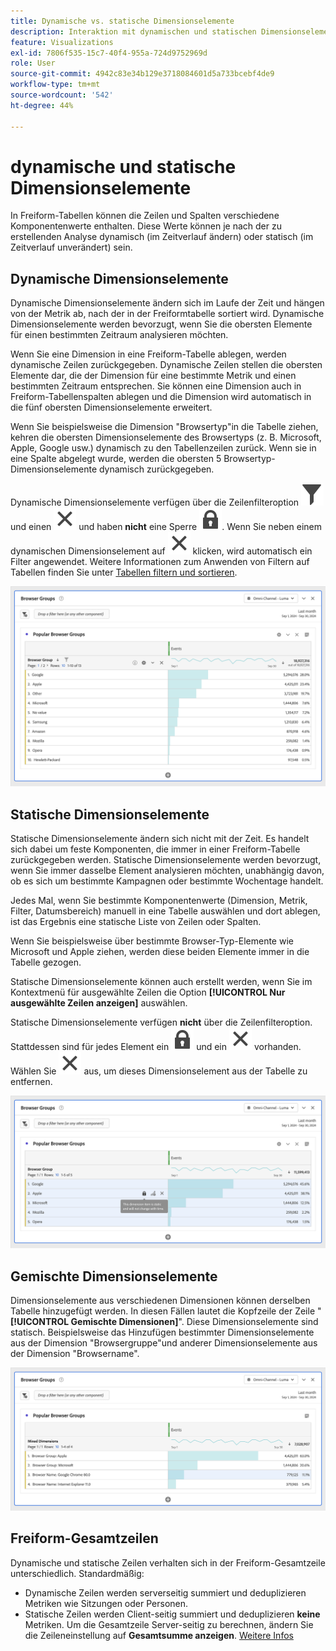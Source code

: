 ```yaml
---
title: Dynamische vs. statische Dimensionselemente
description: Interaktion mit dynamischen und statischen Dimensionselementen in Tabellen
feature: Visualizations
exl-id: 7806f535-15c7-40f4-955a-724d9752969d
role: User
source-git-commit: 4942c83e34b129e3718084601d5a733bcebf4de9
workflow-type: tm+mt
source-wordcount: '542'
ht-degree: 44%

---
```


# dynamische und statische Dimensionselemente

In Freiform-Tabellen können die Zeilen und Spalten verschiedene Komponentenwerte enthalten. Diese Werte können je nach der zu erstellenden Analyse dynamisch (im Zeitverlauf ändern) oder statisch (im Zeitverlauf unverändert) sein.

## Dynamische Dimensionselemente

Dynamische Dimensionselemente ändern sich im Laufe der Zeit und hängen von der Metrik ab, nach der in der Freiformtabelle sortiert wird. Dynamische Dimensionselemente werden bevorzugt, wenn Sie die obersten Elemente für einen bestimmten Zeitraum analysieren möchten.

Wenn Sie eine Dimension in eine Freiform-Tabelle ablegen, werden dynamische Zeilen zurückgegeben. Dynamische Zeilen stellen die obersten Elemente dar, die der Dimension für eine bestimmte Metrik und einen bestimmten Zeitraum entsprechen. Sie können eine Dimension auch in Freiform-Tabellenspalten ablegen und die Dimension wird automatisch in die fünf obersten Dimensionselemente erweitert.

Wenn Sie beispielsweise die Dimension &quot;Browsertyp&quot;in die Tabelle ziehen, kehren die obersten Dimensionselemente des Browsertyps (z. B. Microsoft, Apple, Google usw.) dynamisch zu den Tabellenzeilen zurück. Wenn sie in eine Spalte abgelegt wurde, werden die obersten 5 Browsertyp-Dimensionselemente dynamisch zurückgegeben.

Dynamische Dimensionselemente verfügen über die Zeilenfilteroption ![Filter](/help/assets/icons/Filter.svg) und einen ![Schließen](/help/assets/icons/Close.svg) und haben **nicht** eine Sperre ![LockClosed](/help/assets/icons/LockClosed.svg). <!--do they have the lock icon? --> Wenn Sie neben einem dynamischen Dimensionselement auf ![Schließen](/help/assets/icons/Close.svg) klicken, wird automatisch ein Filter angewendet. Weitere Informationen zum Anwenden von Filtern auf Tabellen finden Sie unter [Tabellen filtern und sortieren](/help/analysis-workspace/visualizations/freeform-table/filter-and-sort.md).


![Eine Freiformtabelle, die das Filtersymbol hervorhebt.](assets/dynamic-items.png)

## Statische Dimensionselemente

Statische Dimensionselemente ändern sich nicht mit der Zeit. Es handelt sich dabei um feste Komponenten, die immer in einer Freiform-Tabelle zurückgegeben werden. Statische Dimensionselemente werden bevorzugt, wenn Sie immer dasselbe Element analysieren möchten, unabhängig davon, ob es sich um bestimmte Kampagnen oder bestimmte Wochentage handelt.

Jedes Mal, wenn Sie bestimmte Komponentenwerte (Dimension, Metrik, Filter, Datumsbereich) manuell in eine Tabelle auswählen und dort ablegen, ist das Ergebnis eine statische Liste von Zeilen oder Spalten.

Wenn Sie beispielsweise über bestimmte Browser-Typ-Elemente wie Microsoft und Apple ziehen, werden diese beiden Elemente immer in die Tabelle gezogen.

Statische Dimensionselemente können auch erstellt werden, wenn Sie im Kontextmenü für ausgewählte Zeilen die Option **[!UICONTROL Nur ausgewählte Zeilen anzeigen]** auswählen.

Statische Dimensionselemente verfügen **nicht** über die Zeilenfilteroption. Stattdessen sind für jedes Element ein ![LockClosed](/help/assets/icons/LockClosed.svg) und ein ![Close](/help/assets/icons/Close.svg) vorhanden. Wählen Sie ![Schließen](/help/assets/icons/Close.svg) aus, um dieses Dimensionselement aus der Tabelle zu entfernen.

![Eine Freiformtabelle, die den Browsertyp und die Microsoft-Zeile mit einem Schlosssymbol anzeigt: Dieses Dimensionselement ist statisch und ändert sich mit der Zeit nicht.](assets/static-items.png)

## Gemischte Dimensionselemente

Dimensionselemente aus verschiedenen Dimensionen können derselben Tabelle hinzugefügt werden. In diesen Fällen lautet die Kopfzeile der Zeile &quot;**[!UICONTROL Gemischte Dimensionen]**&quot;. Diese Dimensionselemente sind statisch. Beispielsweise das Hinzufügen bestimmter Dimensionselemente aus der Dimension &quot;Browsergruppe&quot;und anderer Dimensionselemente aus der Dimension &quot;Browsername&quot;.

![Eine Freiformtabelle, die die Spalte &quot;Gemischte Dimensionen&quot;hervorhebt.](assets/mixed-dimensions.png)

## Freiform-Gesamtzeilen

Dynamische und statische Zeilen verhalten sich in der Freiform-Gesamtzeile unterschiedlich. Standardmäßig:

* Dynamische Zeilen werden serverseitig summiert und deduplizieren Metriken wie Sitzungen oder Personen.
* Statische Zeilen werden Client-seitig summiert und deduplizieren **keine** Metriken. Um die Gesamtzeile Server-seitig zu berechnen, ändern Sie die Zeileneinstellung auf **Gesamtsumme anzeigen**. [Weitere Infos](/help/analysis-workspace/visualizations/freeform-table/workspace-totals.md)
